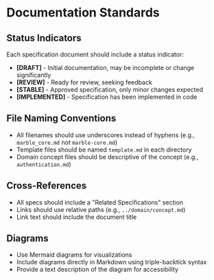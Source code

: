 # Documentation Standards

## Status Indicators
Each specification document should include a status indicator:
- **[DRAFT]** - Initial documentation, may be incomplete or change significantly
- **[REVIEW]** - Ready for review, seeking feedback
- **[STABLE]** - Approved specification, only minor changes expected
- **[IMPLEMENTED]** - Specification has been implemented in code

## File Naming Conventions
- All filenames should use underscores instead of hyphens (e.g., `marble_core.md` not `marble-core.md`)
- Template files should be named `template.md` in each directory
- Domain concept files should be descriptive of the concept (e.g., `authentication.md`)

## Cross-References
- All specs should include a "Related Specifications" section
- Links should use relative paths (e.g., `../domain/concept.md`)
- Link text should include the document title

## Diagrams
- Use Mermaid diagrams for visualizations
- Include diagrams directly in Markdown using triple-backtick syntax
- Provide a text description of the diagram for accessibility
